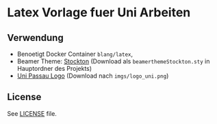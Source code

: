 Latex Vorlage fuer Uni Arbeiten
======

Verwendung
----

- Benoetigt Docker Container `blang/latex`,
- Beamer Theme: [Stockton](http://www1.pacific.edu/~smerz/Pacific_Beamer_Theme.html) (Download als `beamerthemeStockton.sty` in Hauptordner des Projekts)
- [Uni Passau Logo](https://upload.wikimedia.org/wikipedia/de/thumb/0/0e/Uni_Passau-Logo.svg/1280px-Uni_Passau-Logo.svg.png) (Download nach `imgs/logo_uni.png`)

License
-----

See [LICENSE](LICENSE) file.